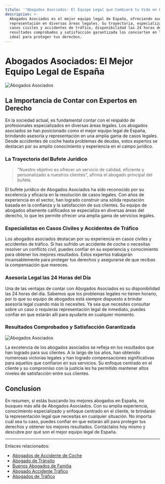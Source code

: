 ```yaml
---
titulo: '"Abogados Asociados: El Equipo Legal que Cambiará tu Vida en España"'
descripcion: >-
  Abogados Asociados es el mejor equipo legal de España, ofreciendo asesoría y
  representación en diversas áreas legales. Su trayectoria, especialización en
  casos civiles y accidentes de tráfico, disponibilidad las 24 horas del día,
  resultados comprobados y satisfacción garantizada los convierten en la opción
  ideal para proteger tus derechos.
---
```


# Abogados Asociados: El Mejor Equipo Legal de España

![Abogados Asociados](./img/abogados-asociados-1.webp)

## La Importancia de Contar con Expertos en Derecho

En la sociedad actual, es fundamental contar con el respaldo de profesionales especializados en diversas áreas legales. Los abogados asociados se han posicionado como el mejor equipo legal de España, brindando asesoría y representación en una amplia gama de casos legales. Desde accidentes de coche hasta problemas de deudas, estos expertos se destacan por su amplio conocimiento y experiencia en el campo jurídico.

### La Trayectoria del Bufete Jurídico

> "Nuestro objetivo es ofrecer un servicio de calidad, eficiente y personalizado a nuestros clientes", afirma el abogado principal del bufete.

El bufete jurídico de Abogados Asociados ha sido reconocido por su excelencia y eficacia en la resolución de casos legales. Con años de experiencia en el sector, han logrado construir una sólida reputación basada en la confianza y la satisfacción de sus clientes. Su equipo de abogados altamente calificados se especializa en diversas áreas del derecho, lo que les permite ofrecer una amplia gama de servicios legales.

### Especialistas en Casos Civiles y Accidentes de Tráfico

Los abogados asociados destacan por su experiencia en casos civiles y accidentes de tráfico. Si has sufrido un accidente de coche o necesitas resolver un conflicto civil, puedes confiar en su experiencia y conocimiento para obtener los mejores resultados. Estos expertos trabajarán incansablemente para proteger tus derechos y asegurarse de que recibas la compensación que mereces.

### Asesoría Legal las 24 Horas del Día

Una de las ventajas de contar con Abogados Asociados es su disponibilidad las 24 horas del día. Sabemos que los problemas legales no tienen horario, por lo que su equipo de abogados está siempre dispuesto a brindar asesoría legal cuando más lo necesites. Ya sea que necesites consultar sobre un caso o requieras representación legal de inmediato, puedes confiar en que estarán allí para ayudarte en cualquier momento.

### Resultados Comprobados y Satisfacción Garantizada

![Abogados Asociados](./img/abogados-asociados-2.webp)

La excelencia de los abogados asociados se refleja en los resultados que han logrado para sus clientes. A lo largo de los años, han obtenido numerosas victorias legales y han logrado compensaciones significativas para aquellos que confiaron en sus servicios. Su enfoque centrado en el cliente y su compromiso con la justicia les ha permitido mantener altos niveles de satisfacción entre sus clientes.

## Conclusion

En resumen, si estás buscando los mejores abogados en España, no busques más allá de Abogados Asociados. Con su amplia experiencia, conocimiento especializado y enfoque centrado en el cliente, te brindarán la representación legal que necesitas en cualquier situación. No importa cuál sea tu caso, puedes confiar en que estarán allí para proteger tus derechos y obtener los mejores resultados. Contáctalos hoy mismo y descubre por qué son el mejor equipo legal de España.

---

Enlaces relacionados:

- [Abogados de Accidente de Coche](abogados-accidente-coche)
- [Abogado de Tránsito](abogado-de-transito)
- [Buenos Abogados de Familia](buenos-abogados-de-familia)
- [Abogado Accidente Tráfico](abogado-accidente-trafico)
- [Abogados de Tráfico](abogados-de-trafico)
